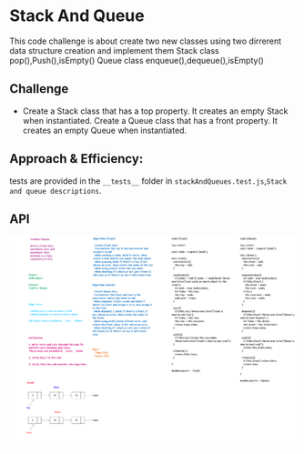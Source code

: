 # Stack And Queue

This code  challenge is about create two new classes using two dirrerent data structure creation and implement them 
Stack class pop(),Push(),isEmpty()
Queue class enqueue(),dequeue(),isEmpty()

## Challenge
* Create a Stack class that has a top property. It creates an empty Stack when instantiated.
Create a Queue class that has a front property. It creates an empty Queue when instantiated.

## Approach & Efficiency:
tests are provided in the `__tests__` folder in `stackAndQueues.test.js`,`Stack and queue descriptions`.


## API
![stack and queue](../../assets/stack-queue.png)